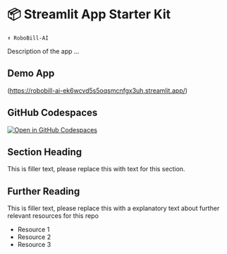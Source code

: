 # 📦 Streamlit App Starter Kit 
```
⬆️ RoboBill-AI
```

Description of the app ...

## Demo App

(https://robobill-ai-ek6wcvd5s5oqsmcnfgx3uh.streamlit.app/)

## GitHub Codespaces

[![Open in GitHub Codespaces](https://github.com/codespaces/badge.svg)](https://codespaces.new/streamlit/app-starter-kit?quickstart=1)

## Section Heading

This is filler text, please replace this with text for this section.

## Further Reading

This is filler text, please replace this with a explanatory text about further relevant resources for this repo
- Resource 1
- Resource 2
- Resource 3
